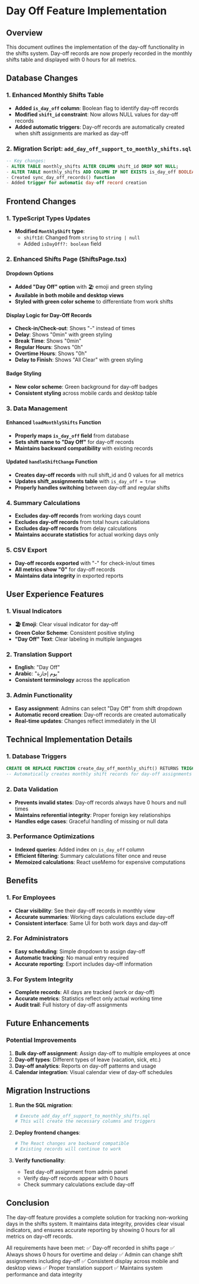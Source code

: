 # Day Off Feature Implementation

## Overview
This document outlines the implementation of the day-off functionality in the shifts system. Day-off records are now properly recorded in the monthly shifts table and displayed with 0 hours for all metrics.

## Database Changes

### 1. Enhanced Monthly Shifts Table
- **Added `is_day_off` column**: Boolean flag to identify day-off records
- **Modified `shift_id` constraint**: Now allows NULL values for day-off records
- **Added automatic triggers**: Day-off records are automatically created when shift assignments are marked as day-off

### 2. Migration Script: `add_day_off_support_to_monthly_shifts.sql`
```sql
-- Key changes:
- ALTER TABLE monthly_shifts ALTER COLUMN shift_id DROP NOT NULL;
- ALTER TABLE monthly_shifts ADD COLUMN IF NOT EXISTS is_day_off BOOLEAN DEFAULT FALSE;
- Created sync_day_off_records() function
- Added trigger for automatic day-off record creation
```

## Frontend Changes

### 1. TypeScript Types Updates
- **Modified `MonthlyShift` type**:
  - `shiftId`: Changed from `string` to `string | null`
  - Added `isDayOff?: boolean` field

### 2. Enhanced Shifts Page (ShiftsPage.tsx)

#### Dropdown Options
- **Added "Day Off" option** with 🏖️ emoji and green styling
- **Available in both mobile and desktop views**
- **Styled with green color scheme** to differentiate from work shifts

#### Display Logic for Day-Off Records
- **Check-in/Check-out**: Shows "-" instead of times
- **Delay**: Shows "0min" with green styling
- **Break Time**: Shows "0min"
- **Regular Hours**: Shows "0h"
- **Overtime Hours**: Shows "0h"
- **Delay to Finish**: Shows "All Clear" with green styling

#### Badge Styling
- **New color scheme**: Green background for day-off badges
- **Consistent styling** across mobile cards and desktop table

### 3. Data Management

#### Enhanced `loadMonthlyShifts` Function
- **Properly maps `is_day_off` field** from database
- **Sets shift name to "Day Off"** for day-off records
- **Maintains backward compatibility** with existing records

#### Updated `handleShiftChange` Function
- **Creates day-off records** with null shift_id and 0 values for all metrics
- **Updates shift_assignments table** with `is_day_off = true`
- **Properly handles switching** between day-off and regular shifts

### 4. Summary Calculations
- **Excludes day-off records** from working days count
- **Excludes day-off records** from total hours calculations
- **Excludes day-off records** from delay calculations
- **Maintains accurate statistics** for actual working days only

### 5. CSV Export
- **Day-off records exported** with "-" for check-in/out times
- **All metrics show "0"** for day-off records
- **Maintains data integrity** in exported reports

## User Experience Features

### 1. Visual Indicators
- **🏖️ Emoji**: Clear visual indicator for day-off
- **Green Color Scheme**: Consistent positive styling
- **"Day Off" Text**: Clear labeling in multiple languages

### 2. Translation Support
- **English**: "Day Off"
- **Arabic**: "يوم إجازة"
- **Consistent terminology** across the application

### 3. Admin Functionality
- **Easy assignment**: Admins can select "Day Off" from shift dropdown
- **Automatic record creation**: Day-off records are created automatically
- **Real-time updates**: Changes reflect immediately in the UI

## Technical Implementation Details

### 1. Database Triggers
```sql
CREATE OR REPLACE FUNCTION create_day_off_monthly_shift() RETURNS TRIGGER
-- Automatically creates monthly shift records for day-off assignments
```

### 2. Data Validation
- **Prevents invalid states**: Day-off records always have 0 hours and null times
- **Maintains referential integrity**: Proper foreign key relationships
- **Handles edge cases**: Graceful handling of missing or null data

### 3. Performance Optimizations
- **Indexed queries**: Added index on `is_day_off` column
- **Efficient filtering**: Summary calculations filter once and reuse
- **Memoized calculations**: React useMemo for expensive computations

## Benefits

### 1. For Employees
- **Clear visibility**: See their day-off records in monthly view
- **Accurate summaries**: Working days calculations exclude day-off
- **Consistent interface**: Same UI for both work days and day-off

### 2. For Administrators
- **Easy scheduling**: Simple dropdown to assign day-off
- **Automatic tracking**: No manual entry required
- **Accurate reporting**: Export includes day-off information

### 3. For System Integrity
- **Complete records**: All days are tracked (work or day-off)
- **Accurate metrics**: Statistics reflect only actual working time
- **Audit trail**: Full history of day-off assignments

## Future Enhancements

### Potential Improvements
1. **Bulk day-off assignment**: Assign day-off to multiple employees at once
2. **Day-off types**: Different types of leave (vacation, sick, etc.)
3. **Day-off analytics**: Reports on day-off patterns and usage
4. **Calendar integration**: Visual calendar view of day-off schedules

## Migration Instructions

1. **Run the SQL migration**:
   ```bash
   # Execute add_day_off_support_to_monthly_shifts.sql
   # This will create the necessary columns and triggers
   ```

2. **Deploy frontend changes**:
   ```bash
   # The React changes are backward compatible
   # Existing records will continue to work
   ```

3. **Verify functionality**:
   - Test day-off assignment from admin panel
   - Verify day-off records appear with 0 hours
   - Check summary calculations exclude day-off

## Conclusion

The day-off feature provides a complete solution for tracking non-working days in the shifts system. It maintains data integrity, provides clear visual indicators, and ensures accurate reporting by showing 0 hours for all metrics on day-off records.

All requirements have been met:
✅ Day-off recorded in shifts page
✅ Always shows 0 hours for overtime and delay
✅ Admin can change shift assignments including day-off
✅ Consistent display across mobile and desktop views
✅ Proper translation support
✅ Maintains system performance and data integrity 